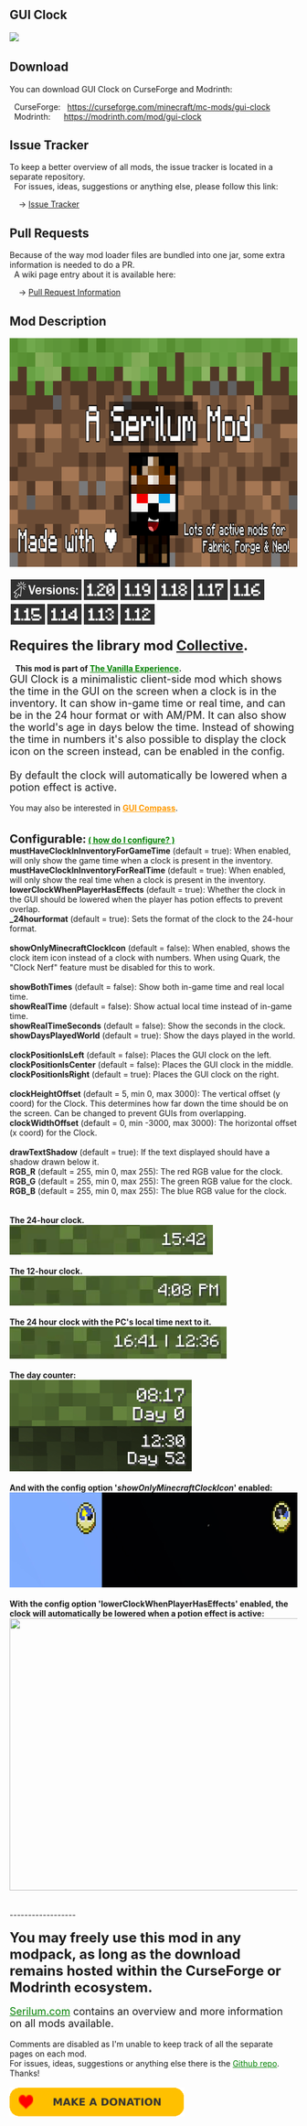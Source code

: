<h2>GUI Clock</h2>

<p><a href="https://github.com/Serilum/GUI-Clock"><img src="https://serilum.com/assets/data/logo/gui-clock.png"></a></p><h2>Download</h2>

<p>You can download GUI Clock on CurseForge and Modrinth:</p><p>&nbsp;&nbsp;CurseForge: &nbsp;&nbsp;<a href="https://curseforge.com/minecraft/mc-mods/gui-clock">https://curseforge.com/minecraft/mc-mods/gui-clock</a><br>&nbsp;&nbsp;Modrinth: &nbsp;&nbsp;&nbsp;&nbsp;&nbsp;<a href="https://modrinth.com/mod/gui-clock">https://modrinth.com/mod/gui-clock</a></p>

<h2>Issue Tracker</h2>

<p>To keep a better overview of all mods, the issue tracker is located in a separate repository.<br>&nbsp;&nbsp;For issues, ideas, suggestions or anything else, please follow this link:</p>

<p>&nbsp;&nbsp;&nbsp;&nbsp;-> <a href="https://serilum.com/url/issue-tracker">Issue Tracker</a></p>

<h2>Pull Requests</h2>

<p>Because of the way mod loader files are bundled into one jar, some extra information is needed to do a PR.<br>&nbsp;&nbsp;A wiki page entry about it is available here:</p>

<p>&nbsp;&nbsp;&nbsp;&nbsp;-> <a href="https://serilum.com/url/pull-requests">Pull Request Information</a></p>

<h2>Mod Description</h2>

<p><a href="https://serilum.com/" rel="nofollow"><img src="https://github.com/Serilum/.cdn/blob/main/description/header/header.png" alt="" width="838" height="400"></a><br><br><a href="https://legacy.curseforge.com/minecraft/mc-mods/gui-clock/files"><img src="https://github.com/Serilum/.cdn/raw/main/description/versions/header.png"></a><a href="https://legacy.curseforge.com/minecraft/mc-mods/gui-clock/files/all?filter-status=1&filter-game-version=1738749986:75125" rel="nofollow"><img src="https://github.com/Serilum/.cdn/raw/main/description/versions/1_20.png"></a><a href="https://legacy.curseforge.com/minecraft/mc-mods/gui-clock/files/all?filter-status=1&filter-game-version=1738749986:73407" rel="nofollow"><img src="https://github.com/Serilum/.cdn/raw/main/description/versions/1_19.png"></a><a href="https://legacy.curseforge.com/minecraft/mc-mods/gui-clock/files/all?filter-status=1&filter-game-version=1738749986:73250" rel="nofollow"><img src="https://github.com/Serilum/.cdn/raw/main/description/versions/1_18.png"></a><a href="https://legacy.curseforge.com/minecraft/mc-mods/gui-clock/files/all?filter-status=1&filter-game-version=1738749986:73242" rel="nofollow"><img src="https://github.com/Serilum/.cdn/raw/main/description/versions/1_17.png"></a><a href="https://legacy.curseforge.com/minecraft/mc-mods/gui-clock/files/all?filter-status=1&filter-game-version=1738749986:70886" rel="nofollow"><img src="https://github.com/Serilum/.cdn/raw/main/description/versions/1_16.png"></a><a href="https://legacy.curseforge.com/minecraft/mc-mods/gui-clock/files/all?filter-status=1&filter-game-version=1738749986:68722" rel="nofollow"><img src="https://github.com/Serilum/.cdn/raw/main/description/versions/1_15.png"></a><a href="https://legacy.curseforge.com/minecraft/mc-mods/gui-clock/files/all?filter-status=1&filter-game-version=1738749986:64806" rel="nofollow"><img src="https://github.com/Serilum/.cdn/raw/main/description/versions/1_14.png"></a><a href="https://legacy.curseforge.com/minecraft/mc-mods/gui-clock/files/all?filter-status=1&filter-game-version=1738749986:55023" rel="nofollow"><img src="https://github.com/Serilum/.cdn/raw/main/description/versions/1_13.png"></a><a href="https://legacy.curseforge.com/minecraft/mc-mods/gui-clock/files/all?filter-status=1&filter-game-version=1738749986:628" rel="nofollow"><img src="https://github.com/Serilum/.cdn/raw/main/description/versions/1_12.png"></a><br><br><strong><span style="font-size:24px">Requires the library mod&nbsp;<a style="font-size:24px" href="https://www.curseforge.com/minecraft/mc-mods/collective" rel="nofollow">Collective</a>.</span></strong><strong>&nbsp;<br><br> &nbsp; &nbsp;This mod is part of <span style="color:#008000"><a style="color:#008000" href="https://curseforge.com/minecraft/modpacks/the-vanilla-experience" rel="nofollow">The Vanilla Experience</a></span>.</strong><br><span style="font-size:18px">GUI Clock is a minimalistic client-side mod which shows the time in the GUI on the screen when a clock is in the inventory. It can show in-game time or real time, and can be in the 24 hour format or with AM/PM. It can also show the world's age in days below the time. Instead of showing the time in numbers it's also possible to display the clock icon on the screen instead, can be enabled in the config.<br><br>By default the clock will automatically be lowered when a potion effect is active.</span><br><br>You may also be interested in <span style="color:#f90"><strong><a style="color:#f90" href="https://www.curseforge.com/minecraft/mc-mods/gui-compass" rel="nofollow">GUI Compass</a></strong></span>.<br><br><br><strong><span style="font-size:20px">Configurable:</span> <span style="color:#008000;font-size:14px"><a style="color:#008000" href="https://serilum.com/url/issue-trackerwiki/how-to-configure-mods" rel="nofollow">(&nbsp;how do I configure?&nbsp;)</a></span><br></strong><strong>mustHaveClockInInventoryForGameTime</strong>&nbsp;(default = true):&nbsp;When enabled, will only show the game time when a clock is present in the inventory.<br><strong>mustHaveClockInInventoryForRealTime</strong>&nbsp;(default = true):&nbsp;When enabled, will only show the real time when a clock is present in the inventory.<br><strong>lowerClockWhenPlayerHasEffects</strong>&nbsp;(default = true): Whether the clock in the GUI should be lowered when the player has potion effects to prevent overlap.<br><strong>_24hourformat</strong>&nbsp;(default = true):&nbsp;Sets the format of the clock to the 24-hour format.<br><br><strong>showOnlyMinecraftClockIcon</strong>&nbsp;(default = false): When enabled, shows the clock item icon instead of a clock with numbers. When using Quark, the "Clock Nerf" feature must be disabled for this to work.<br><br><strong>showBothTimes</strong>&nbsp;(default = false): Show both in-game time and real local time.<br><strong>showRealTime</strong>&nbsp;(default = false):&nbsp;Show actual local time instead of in-game time.<br><strong>showRealTimeSeconds</strong>&nbsp;(default = false):&nbsp;Show the seconds in the clock.<br><strong>showDaysPlayedWorld</strong>&nbsp;(default = true): Show the days played in the world.<br><br><strong>clockPositionIsLeft</strong>&nbsp;(default = false):&nbsp;Places the GUI clock on the left.<br><strong>clockPositionIsCenter</strong>&nbsp;(default = false):&nbsp;Places the GUI clock in the middle.<br><strong>clockPositionIsRight</strong>&nbsp;(default = true):&nbsp;Places the GUI clock on the right.<strong><br><br>clockHeightOffset</strong>&nbsp;(default = 5, min 0, max 3000):&nbsp;The vertical offset (y coord) for the Clock. This determines how far down the time should be on the screen. Can be changed to prevent GUIs from overlapping.<br><strong>clockWidthOffset</strong>&nbsp;(default = 0, min -3000, max 3000):&nbsp;The horizontal offset (x coord) for the Clock.<br><br><strong>drawTextShadow</strong> (default = true): If the text displayed should have a shadow drawn below it.<br><strong>RGB_R</strong>&nbsp;(default = 255, min 0, max 255):&nbsp;The red RGB value for the clock.<br><strong>RGB_G</strong>&nbsp;(default = 255, min 0, max 255):&nbsp;The green RGB value for the clock.<br><strong>RGB_B</strong>&nbsp;(default = 255, min 0, max 255):&nbsp;The blue RGB value for the clock.<br><br><br><strong>The 24-hour clock.</strong><br><picture><img src="https://github.com/Serilum/.cdn/raw/main/projects/gui-clock/a.gif" width="356" height="52"></picture><br><br><strong>The 12-hour clock.</strong><br><picture><img src="https://github.com/Serilum/.cdn/raw/main/projects/gui-clock/b.gif" width="380" height="52"></picture><br><br><strong>The 24 hour clock with the PC's local time next to it.</strong><br><picture><img src="https://github.com/Serilum/.cdn/raw/main/projects/gui-clock/c.gif" width="380" height="56"></picture><br><br><strong>The day counter:</strong><br><picture><img src="https://github.com/Serilum/.cdn/raw/main/projects/gui-clock/d.jpg" width="319" height="160"></picture><br><br><strong>And with the config option '<em>showOnlyMinecraftClockIcon</em>' enabled:<br><picture><img src="https://github.com/Serilum/.cdn/raw/main/projects/gui-clock/e.jpg" width="736" height="166"></picture><br><br>With the config option 'lowerClockWhenPlayerHasEffects' enabled, the clock will automatically be lowered when a potion effect is active:<br><picture><img src="https://github.com/Serilum/.cdn/raw/main/projects/gui-clock/f.gif" width="614" height="476"></picture></strong></p>

<p><br>------------------<br><br><span style="font-size:24px"><strong>You may freely use this mod in any modpack, as long as the download remains hosted within the CurseForge or Modrinth ecosystem.</strong></span><br><br><span style="font-size:18px"><a style="font-size:18px;color:#008000" href="https://serilum.com/" rel="nofollow">Serilum.com</a> contains an overview and more information on all mods available.</span><br><br><span style="font-size:14px">Comments are disabled as I'm unable to keep track of all the separate pages on each mod.</span><span style="font-size:14px"><br>For issues, ideas, suggestions or anything else there is the&nbsp;<a style="font-size:14px;color:#008000" href="https://serilum.com/url/issue-tracker" rel="nofollow">Github repo</a>. Thanks!</span><span style="font-size:6px"><br><br></span><a href="https://ricksouth.com/donate" rel="nofollow"><img src="https://github.com/Serilum/.cdn/raw/main/description/shields/donation_rounded.svg" alt="" width="306" height="50"></a></p>